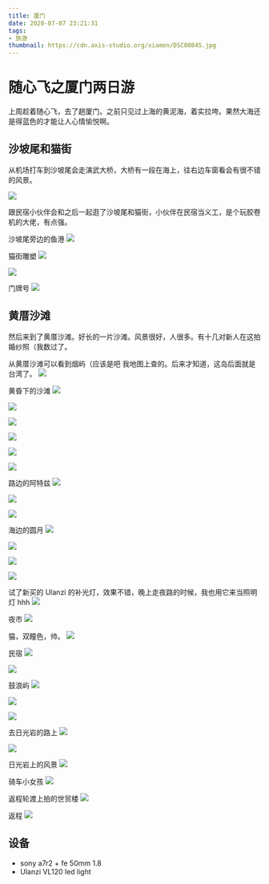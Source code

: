 ```yaml
---
title: 厦门
date: 2020-07-07 23:21:31
tags:
- 旅游
thumbnail: https://cdn.axis-studio.org/xiamen/DSC00845.jpg
---
```


# 随心飞之厦门两日游


上周趁着随心飞，去了趟厦门。之前只见过上海的黄泥海，着实拉垮。果然大海还是得蓝色的才能让人心情愉悦啊。

## 沙坡尾和猫街

从机场打车到沙坡尾会走演武大桥，大桥有一段在海上，往右边车窗看会有很不错的风景。

![](https://cdn.axis-studio.org/xiamen/DSC00785-2.jpg)

跟民宿小伙伴会和之后一起逛了沙坡尾和猫街，小伙伴在民宿当义工，是个玩胶卷机的大佬，有点强。

沙坡尾旁边的鱼港
![](https://cdn.axis-studio.org/xiamen/DSC00787.jpg)

猫街雕塑
![](https://cdn.axis-studio.org/xiamen/DSC00812.jpg)

![](https://cdn.axis-studio.org/xiamen/DSC00813.jpg)


门牌号
![](https://cdn.axis-studio.org/xiamen/DSC00823.jpg)

## 黄厝沙滩

然后来到了黄厝沙滩。好长的一片沙滩。风景很好，人很多。有十几对新人在这拍婚纱照（我数过了。

从黄厝沙滩可以看到烟屿（应该是吧 我地图上查的。后来才知道，这岛后面就是台湾了。
![](https://cdn.axis-studio.org/xiamen/DSC00845.jpg)

黄昏下的沙滩
![](https://cdn.axis-studio.org/xiamen/DSC00882.jpg)

![](https://cdn.axis-studio.org/xiamen/DSC00883.jpg)

![](https://cdn.axis-studio.org/xiamen/DSC00906.jpg)

![](https://cdn.axis-studio.org/xiamen/DSC00921.jpg)

![](https://cdn.axis-studio.org/xiamen/DSC00925.jpg)

![](https://cdn.axis-studio.org/xiamen/DSC00928.jpg)

路边的阿特兹
![](https://cdn.axis-studio.org/xiamen/DSC00934.jpg)

![](https://cdn.axis-studio.org/xiamen/DSC00935.jpg)

![](https://cdn.axis-studio.org/xiamen/DSC00939.jpg)

海边的圆月
![](https://cdn.axis-studio.org/xiamen/DSC00949.jpg)

![](https://cdn.axis-studio.org/xiamen/DSC00967.jpg)

![](https://cdn.axis-studio.org/xiamen/DSC01017.jpg)

![](https://cdn.axis-studio.org/xiamen/DSC01110.jpg)

试了新买的 Ulanzi 的补光灯，效果不错，晚上走夜路的时候，我也用它来当照明灯 hhh
![](https://cdn.axis-studio.org/xiamen/DSC01124.jpg)

夜市
![](https://cdn.axis-studio.org/xiamen/DSC01141.jpg)

猫，双瞳色，帅。
![](https://cdn.axis-studio.org/xiamen/DSC01144.jpg)

民宿
![](https://cdn.axis-studio.org/xiamen/DSC01164.jpg)

![](https://cdn.axis-studio.org/xiamen/DSC01170.jpg)

鼓浪屿
![](https://cdn.axis-studio.org/xiamen/DSC01188.jpg)

![](https://cdn.axis-studio.org/xiamen/DSC01194.jpg)

![](https://cdn.axis-studio.org/xiamen/DSC01195.jpg)

去日光岩的路上
![](https://cdn.axis-studio.org/xiamen/DSC01250.jpg)

![](https://cdn.axis-studio.org/xiamen/DSC01259.jpg)

日光岩上的风景
![](https://cdn.axis-studio.org/xiamen/DSC01264.jpg)

骑车小女孩
![](https://cdn.axis-studio.org/xiamen/DSC01302.jpg)

返程轮渡上拍的世贸楼
![](https://cdn.axis-studio.org/xiamen/DSC01324.jpg)

返程
![](https://cdn.axis-studio.org/xiamen/DSC01367.jpg)

## 设备

- sony a7r2 + fe 50mm 1.8
- Ulanzi VL120 led light

